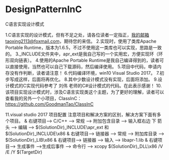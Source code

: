 # DesignPatternInC
C语言实现设计模式

1.C语言实现的设计模式，但有不足之处，请各位读者一定指正，我的邮箱taoxing2113@foxmail.com，期待您的来信。
2.实现时，使用了类库Apache Portable Runtime，版本为1.6.5，不过不使用这一类库也可以实现，思路是一致的。
3._INCLUDE文件夹中，apr_ext是我自己写的一个实用宏，方便实现环（环形双向链表）。
4.使用的Apache Portable Runtime是我自己编译得到的，读者可以直接使用，当然也可以自己下载源码，然后编译使用。
5.项目中代码，申请内存没有作判断，读者请注意！
6.代码编译环境，win10 Visual Studio 2017。
7.初步写成这样，后面将再优化。
8.其中少数设计模式没有实现，后面将添加。
9.设计模式的C实现代码参考了 刘伟 老师的C#设计模式的代码。在此表示感谢！
10.该项目实现设计模式时，涉及C语言实现类这个主题，为了更好的理解，读者可以查看我的另外一个小项目，ClassInC：https://github.com/GoodmanTao/ClassInC

11.visual studio 2017 项目配置
	注意项目和解决方案的区别，解决方案下面有多个项目。
	& 右键项目--> C/C++ --> 常规 --> 附加包含目录 --> 输入框右边 下 箭头 --> 编辑 --> $(SolutionDir)_INCLUDE\apr_ext  和  $(SolutionDir)_INCLUDE\x86
	& 右键项目--> 链接器 --> 常规 --> 附加库目录 --> $(SolutionDir)_LIB\x86
	& 右键项目--> 链接器 --> 输入 --> libapr-1.lib
	& 右键项目--> 生成事件 -->生成后事件 --> 命令行 --> xcopy $(SolutionDir)_DLL\x86 /V /E /Y $(TargetDir)